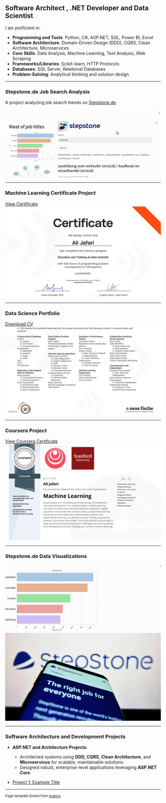 ##  Software Architect , .NET Developer  and Data Scientist

I am proficient in:  
- **Programming and Tools**: Python, C#, ASP.NET, SQL, Power BI, Excel  
- **Software Architecture**: Domain-Driven Design (DDD), CQRS, Clean Architecture, Microservices  
- **Core Skills**: Data Analysis, Machine Learning, Text Analysis, Web Scraping  
- **Frameworks/Libraries**: Scikit-learn, HTTP Protocols  
- **Databases**: SQL Server, Relational Databases  
- **Problem-Solving**: Analytical thinking and solution design  

---

### Stepstone.de Job Search Analysis

A project analyzing job search trends on [Stepstone.de](https://www.youtube.com/watch?v=SvtAzhJ8bSM).

<img src="images/r1.gif?raw=true" alt="stepstone.de data analysis"/>

---

### Machine Learning Certificate Project
[View Certificate](pdf/certificate-ali-jafari.pdf)  
<img src="images/mlde1.jpg?raw=true" alt="Machine Learning certificate project"/>

---

### Data Science Portfolio  
[Download CV](pdf/LebenslaufvonAliJafariHA.pdf)  
<img src="images/mlde2.jpg?raw=true" alt="Data Science Portfolio"/>

---

### Coursera Project  
[View Coursera Certificate](pdf/0CourseraMTR8GB2WKMJM_2.pdf)  
<img src="images/mlusa.jpg?raw=true" alt="Coursera ML project"/>

---

### Stepstone.de Data Visualizations

<img src="images/r2.gif?raw=true" alt="stepstone.de data analysis visualizations"/>  
<img src="images/stepstone.jpg?raw=true" alt="stepstone.de data analysis visualizations"/>

---

### Software Architecture and Development Projects

- **ASP.NET and Architecture Projects**:
  - Architected systems using **DDD, CQRS, Clean Architecture**, and **Microservices** for scalable, maintainable solutions.
  - Designed robust, enterprise-level applications leveraging **ASP.NET Core**.

- [Project 1: Example Title](http://github.com/alijafarixcs)

---

<p style="font-size:11px">Page template forked from <a href="https://github.com/evanca/quick-portfolio">evanca</a></p>
<!-- Remove above link if you don't want to attribute -->
